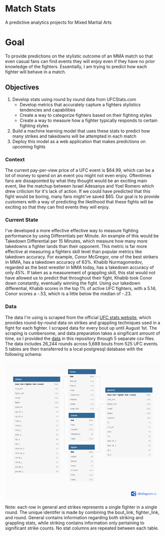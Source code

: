 # Match Stats
A predictive analytics projects for Mixed Martial Arts

# Goal
To provide predictions on the stylistic outcome of an MMA match so that even casual fans can find events they 
will enjoy even if they have no prior knowledge of the fighters. Essentially, I am trying to predict how each
fighter will behave in a match.

## Objectives
1. Develop stats using round by round data from UFCStats.com
    * Develop metrics that accurately capture a fighters stylistics tendencies and capabilities
    * Create a way to categorize fighters based on their fighting styles
    * Create a way to measure how a fighter typically responds to certain fighting styles
2. Build a machine learning model that uses these stats to predict how many strikes and takedowns will be 
attempted in each match
3. Deploy this model as a web application that makes predictions on upcoming fights

### Context
The current pay-per-view price of a UFC event is $64.99, which can be a lot of money to spend on an event you 
might not even enjoy. Oftentimes fans are dissapointed by what they thought would be an exciting main event, 
like the matchup between Israel Adesanya and Yoel Romero which drew criticism for it's lack of action. If we
could have predicted that this fight would be boring, many fans might've saved $65. Our goal is to provide 
customers with a way of predicting the likelihood that these fights will be exciting so that they can find 
events they will enjoy.

### Current State
I've developed a more effective effective way to measure fighting performance by using Differentials per Minute.
An example of this would be Takedown Differential per 15 Minutes, which measure how many more takedowns a fighter 
lands than their opponent. This metric is far more effective at measuring a fighters skill level than popular
metrics like takedown accuracy. For example, Conor McGregor, one of the best strikers in MMA, has a takedown 
accuracy of 63%. Khabib Nurmagomedov, regarded as the best wrestler in MMA today, has a takedown accuracy of
only 45%. If taken as a measurement of grappling skill, this stat would not have allowed us to predict that 
throughout their fight, Khabib took Conor down constantly, eventually winning the fight. Using our takedown 
differential, Khabib scores in the top 1% of active UFC fighters, with a 5.14; Conor scores a -.53, which is
a little below the median of -.23.

### Data
The data I'm using is scraped from the official [UFC stats website](http://www.ufcstats.com/statistics/events/completed),
which provides round-by-round data on strikes and grappling techniques used in a fight for each fighter. I scraped data
for every bout up until August 1st. The scraping is cumbersome, and data preparation takes a singificant amount of time, 
so I provided the [data](data/ufcstats_data) in this repository through 5 separate csv files. The data includes 26,244 rounds across 
5,688 bouts from 525 UFC events. 5 tables are then transferred to a local postgresql database with the following schema:

<img src="schema.png"
align="center"
alt="Markdown Monster icon"
width="600"/>

Note: each row in general and strikes represents a single fighter in a single round. The unique identifer is made by combining
the bout_link, fighter_link, and round. General contains information regarding both striking and grappling stats, while
striking contains information only pertaining to significant strike counts. No stat columns are repeated between each table.

